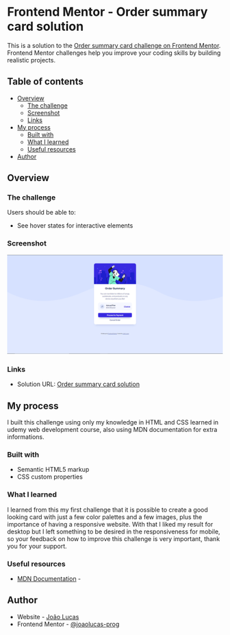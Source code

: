 # Frontend Mentor - Order summary card solution

This is a solution to the [Order summary card challenge on Frontend Mentor](https://www.frontendmentor.io/challenges/order-summary-component-QlPmajDUj). Frontend Mentor challenges help you improve your coding skills by building realistic projects. 

## Table of contents

- [Overview](#overview)
  - [The challenge](#the-challenge)
  - [Screenshot](#screenshot)
  - [Links](#links)
- [My process](#my-process)
  - [Built with](#built-with)
  - [What I learned](#what-i-learned)
  - [Useful resources](#useful-resources)
- [Author](#author)

## Overview

### The challenge

Users should be able to:

- See hover states for interactive elements

### Screenshot

![](./images/screenshot.png)

### Links

- Solution URL: [Order summary card solution](https://github.com/joaolucas-prog/FrontendMentor-challenges)

## My process

I built this challenge using only my knowledge in HTML and CSS learned in udemy web development course, also using MDN documentation for extra informations.

### Built with

- Semantic HTML5 markup
- CSS custom properties

### What I learned

I learned from this my first challenge that it is possible to create a good looking card with just a few color palettes and a few images, plus the importance of having a responsive website. With that I liked my result for desktop but I left something to be desired in the responsiveness for mobile, so your feedback on how to improve this challenge is very important, thank you for your support.

### Useful resources

- [MDN Documentation](https://developer.mozilla.org/pt-BR/) - 


## Author

- Website - [João Lucas](https://developer.mozilla.org/pt-BR/)
- Frontend Mentor - [@joaolucas-prog](https://www.frontendmentor.io/profile/joaolucas-prog)
